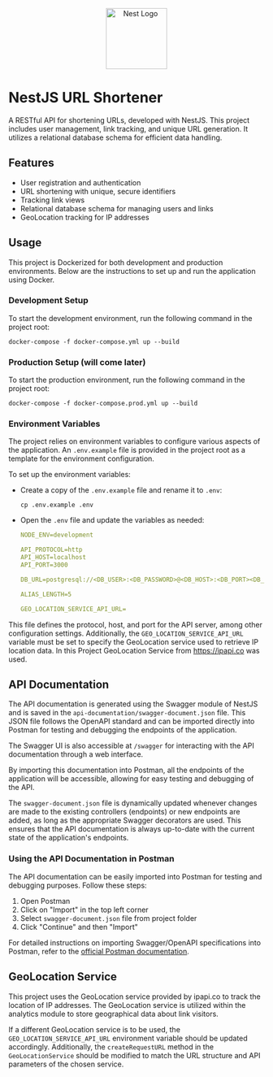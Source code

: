 <p align="center">
  <a href="https://nestjs.com/" target="blank"><img src="https://nestjs.com/img/logo-small.svg" width="120" alt="Nest Logo" /></a>
</p>

# NestJS URL Shortener

A RESTful API for shortening URLs, developed with NestJS. This project includes user management, link tracking, and unique URL generation. It utilizes a relational database schema for efficient data handling.

## Features

- User registration and authentication
- URL shortening with unique, secure identifiers
- Tracking link views
- Relational database schema for managing users and links
- GeoLocation tracking for IP addresses

## Usage

This project is Dockerized for both development and production environments. Below are the instructions to set up and run the application using Docker.

### Development Setup

To start the development environment, run the following command in the project root:

```shell
docker-compose -f docker-compose.yml up --build
```

### Production Setup (will come later)

To start the production environment, run the following command in the project root:

```shell
docker-compose -f docker-compose.prod.yml up --build
```

### Environment Variables

The project relies on environment variables to configure various aspects of the application. An `.env.example` file is provided in the project root as a template for the environment configuration.

To set up the environment variables:

- Create a copy of the `.env.example` file and rename it to `.env`:

  ```shell
  cp .env.example .env
  ```

- Open the `.env` file and update the variables as needed:

  ```yml
  NODE_ENV=development

  API_PROTOCOL=http
  API_HOST=localhost
  API_PORT=3000

  DB_URL=postgresql://<DB_USER>:<DB_PASSWORD>@<DB_HOST>:<DB_PORT><DB_NAME>

  ALIAS_LENGTH=5

  GEO_LOCATION_SERVICE_API_URL=
  ```

This file defines the protocol, host, and port for the API server, among other configuration settings. Additionally, the `GEO_LOCATION_SERVICE_API_URL` variable must be set to specify the GeoLocation service used to retrieve IP location data. In this Project GeoLocation Service from https://ipapi.co was used.

## API Documentation

The API documentation is generated using the Swagger module of NestJS and is saved in the `api-documentation/swagger-document.json` file. This JSON file follows the OpenAPI standard and can be imported directly into Postman for testing and debugging the endpoints of the application.

The Swagger UI is also accessible at `/swagger` for interacting with the API documentation through a web interface.

By importing this documentation into Postman, all the endpoints of the application will be accessible, allowing for easy testing and debugging of the API.

The `swagger-document.json` file is dynamically updated whenever changes are made to the existing controllers (endpoints) or new endpoints are added, as long as the appropriate Swagger decorators are used. This ensures that the API documentation is always up-to-date with the current state of the application's endpoints.

### Using the API Documentation in Postman

The API documentation can be easily imported into Postman for testing and debugging purposes. Follow these steps:

1. Open Postman
2. Click on "Import" in the top left corner
3. Select `swagger-document.json` file from project folder
4. Click "Continue" and then "Import"

For detailed instructions on importing Swagger/OpenAPI specifications into Postman, refer to the [official Postman documentation](https://learning.postman.com/docs/getting-started/importing-and-exporting/importing-from-swagger/).

## GeoLocation Service

This project uses the GeoLocation service provided by ipapi.co to track the location of IP addresses. The GeoLocation service is utilized within the analytics module to store geographical data about link visitors.

If a different GeoLocation service is to be used, the `GEO_LOCATION_SERVICE_API_URL` environment variable should be updated accordingly. Additionally, the `createRequestURL` method in the `GeoLocationService` should be modified to match the URL structure and API parameters of the chosen service.
